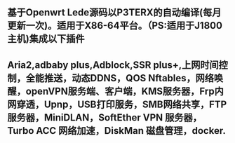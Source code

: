 基于Openwrt Lede源码以P3TERX的自动编译(每月更新一次)。适用于X86-64平台。（PS:适用于J1800主机)集成以下插件
---
Aria2,adbaby plus,Adblock,SSR plus+,上网时间控制，全能推送，动态DDNS，QOS Nftables，网络唤醒，openVPN服务端、客户端，KMS服务器，Frp内网穿透，Upnp，USB打印服务，SMB网络共享，FTP服务器，MiniDLAN，SoftEther VPN 服务器，Turbo ACC 网络加速，DiskMan 磁盘管理，docker.
---
